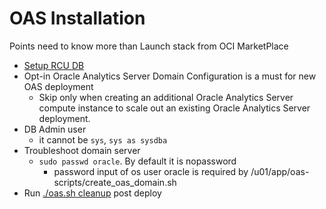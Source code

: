 # OAS Installation
Points need to know more than Launch stack from OCI MarketPlace
- [Setup RCU DB](https://github.com/davidkhala/oracle-PaaS-collection/blob/main/analytic/OAS/RCU.md#setup-on-oci)
-  Opt-in Oracle Analytics Server Domain Configuration is a must for new OAS deployment
    - Skip only when creating an additional Oracle Analytics Server compute instance to scale out an existing Oracle Analytics Server deployment.
- DB Admin user
    - it cannot be `sys`, `sys as sysdba`
- Troubleshoot domain server
    - `sudo passwd oracle`. By default it is nopassword
        - password input of os user oracle is required by /u01/app/oas-scripts/create_oas_domain.sh
- Run [./oas.sh cleanup](https://github.com/davidkhala/oracle-PaaS-collection/blob/main/analytic/OAS/oas.sh) post deploy 


